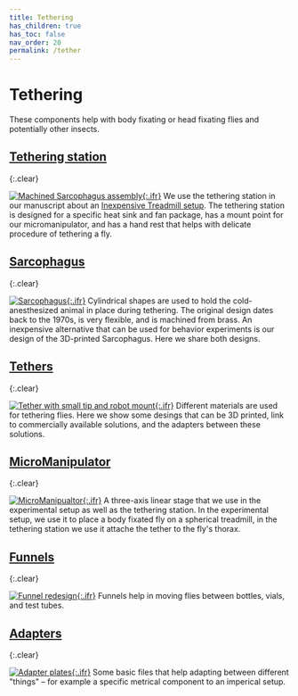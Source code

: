 ```yaml
---
title: Tethering
has_children: true
has_toc: false
nav_order: 20
permalink: /tether
---
```


# Tethering

These components help with body fixating or head fixating flies and potentially other insects.

## [Tethering station]({{site.baseurl}}/tether/station)
{:.clear}

[![Machined Sarcophagus assembly]({{site.baseurl}}/assets/img/Tethering/Tethering-Station/Tethering-Station_cut_simplified.png){:.ifr}]({{site.baseurl}}/tether/station)
We use the tethering station in our manuscript about an [Inexpensive Treadmill setup]({{site.baseurl}}/inexpensive-treadmill). The tethering station is designed for a specific heat sink and fan package, has a mount point for our micromanipulator, and has a hand rest that helps with delicate procedure of tethering a fly.

## [Sarcophagus]({{site.baseurl}}/tether/sarcophagus)
{:.clear}

[![Sarcophagus]({{site.baseurl}}/assets/img/Tethering/Sarcophagus/Sarcophagus_platform_15.png){:.ifr}]({{site.baseurl}}/tether/sarcophagus)
Cylindrical shapes are used to hold the cold-anesthesized animal in place during tethering. The original design dates back to the 1970s, is very flexible, and is machined from brass. An inexpensive alternative that can be used for behavior experiments is our design of the 3D-printed Sarcophagus. Here we share both designs.

## [Tethers]({{site.baseurl}}/tether/tethers)
{:.clear}

[![Tether with small tip and robot mount]({{site.baseurl}}/assets/img/Tethering/Tether_mount/Tether_holder_cone_tip-0.07.png){:.ifr}]({{site.baseurl}}/tether/tethers)
Different materials are used for tethering flies. Here we show some desings that can be 3D printed, link to commercially available solutions, and the adapters between these solutions.

## [MicroManipulator]({{site.baseurl}}/tether/micromanipulator)
{:.clear}

[![MicroManipualtor]({{site.baseurl}}/assets/img/Handling/MicroManipulator/MicroManipulator_Assembly_Figure2.png){:.ifr}]({{site.baseurl}}/tether/micromanipulator)
A three-axis linear stage that we use in the experimental setup as well as the tethering station. In the experimental setup, we use it to place a body fixated fly on a spherical treadmill, in the tethering station we use it attache the tether to the fly's thorax.

## [Funnels]({{site.baseurl}}/tether/funnels)
{:.clear}

[![Funnel redesign]({{site.baseurl}}/assets/img/Handling/Funnels/Funnel_fly-vial-to-12mm-tube.png){:.ifr}]({{site.baseurl}}/tether/funnels)
Funnels help in moving flies between bottles, vials, and test tubes.

## [Adapters]({{site.baseurl}}/handling/adapter)
{:.clear}

[![Adapter plates]({{site.baseurl}}/assets/img/Handling/Adapter_metric-imperial_manipulator/Adapter_metric-imperial_micro-manipulator_bottom.png){:.ifr}]({{site.baseurl}}/handling/adapter)
Some basic files that help adapting between different "things" – for example a specific metrical component to an imperical setup.